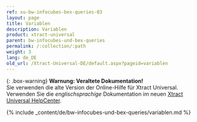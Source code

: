 ```yaml
---
ref: xu-bw-infocubes-bex-queries-03
layout: page
title: Variablen
description: Variablen
product: xtract-universal
parent: bw-infocubes-und-bex-queries
permalink: /:collection/:path
weight: 3
lang: de_DE
old_url: /Xtract-Universal-DE/default.aspx?pageid=variablen
---
```


{: .box-warning}
**Warnung: Veraltete Dokumentation!** <br>
Sie verwenden die alte Version der Online-Hilfe für Xtract Universal.<br>
Verwenden Sie die *englischsprachige* Dokumentation im neuen [Xtract Universal HelpCenter](https://helpcenter.theobald-software.com/xtract-universal/documentation/introduction/).


{% include _content/de/bw-infocubes-und-bex-queries/variablen.md %}
